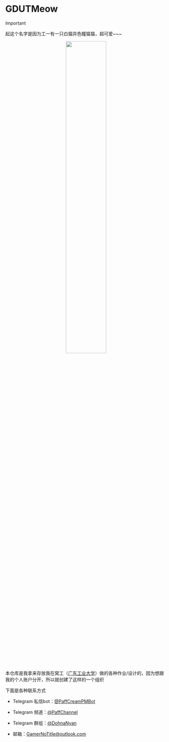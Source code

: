 # GDUTMeow

> [!important]
>
> 起这个名字是因为工一有一只白猫异色瞳猫猫，超可爱~~~
>
> <div align="center">
> <img src="https://cdn.bili33.top/gh/GDUTMeow/.github/pic/cat.jpg" height=50% width=50%>
> </div>

本仓库是我拿来存放我在窝工（[广东工业大学](https://www.gdut.edu.cn/)）做的各种作业/设计的，因为想跟我的个人账户分开，所以就创建了这样的一个组织

下面是各种联系方式

- Telegram 私信bot：[@PaffCreamPMBot](https://t.me/PaffCreamPMBot)

- Telegram 频道：[@PaffChannel](https://t.me/PaffChannel)
- Telegram 群组：[@DohnaNyan](https://t.me/DohnaNyan)
- 邮箱：[GamerNoTitle@outlook.com](mailto:GamerNoTitle@outlook.com)